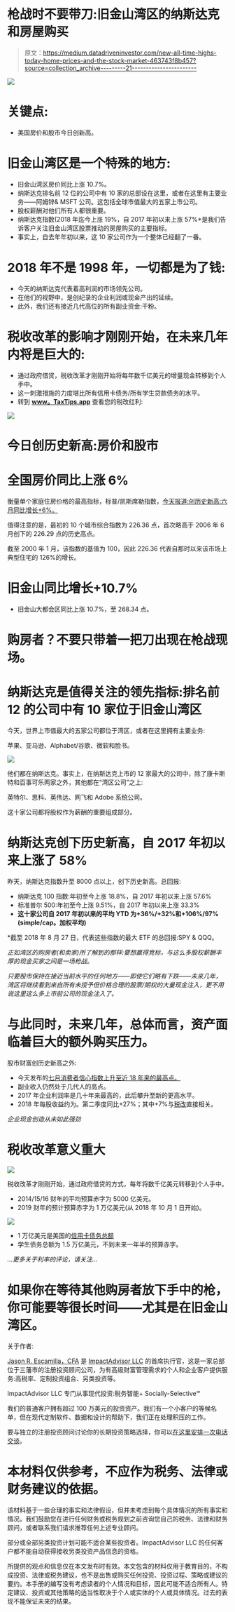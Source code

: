 # 枪战时不要带刀:旧金山湾区的纳斯达克和房屋购买

> 原文：<https://medium.datadriveninvestor.com/new-all-time-highs-today-home-prices-and-the-stock-market-463743f8b457?source=collection_archive---------21----------------------->

![](img/b838a56d87777f76e469324a3fa84740.png)

# 关键点:

*   美国房价和股市今日创新高。

# 旧金山湾区是一个特殊的地方:

*   旧金山湾区房价同比上涨 10.7%。
*   纳斯达克排名前 12 位的公司中有 10 家的总部设在这里，或者在这里有主要业务——阿姆锌& MSFT 公司。这包括全球市值最大的五家上市公司。
*   股权薪酬对他们所有人都很重要。
*   纳斯达克指数(2018 年迄今上涨 19%，自 2017 年初以来上涨 57%*是我们告诉客户关注旧金山湾区股票推动的房屋购买的主要指标。
*   事实上，自去年年初以来，这 10 家公司作为一个整体已经翻了一番。

# 2018 年不是 1998 年，一切都是为了钱:

*   今天的纳斯达克代表着高利润的市场领先公司。
*   在他们的视野中，是创纪录的企业利润或现金产出的延续。
*   此外，我们还有接近几代高位的所有副业资金:干粉。

# 税收改革的影响才刚刚开始，在未来几年内将是巨大的:

*   通过政府借贷，税收改革才刚刚开始将每年数千亿美元的增量现金转移到个人手中。
*   这一刺激措施的力度堪比所有信用卡债务/所有学生贷款债务的水平。
*   转到 [**www。TaxTips.app**](http://www.taxtips.app/) 查看您的税改红利:

![](img/800d825d44ddaf631c40c3f43f7ad70b.png)

# 今日创历史新高:房价和股市

# 全国房价同比上涨 6%

衡量单个家庭住房价格的最高指标，标普/凯斯席勒指数，[今天报道:创历史新高:六月同比增长+6%。](http://www.spice-indices.com/idpfiles/spice-assets/resources/public/documents/766551_cshomeprice-release-0828.pdf)

值得注意的是，最初的 10 个城市综合指数为 226.36 点，首次略高于 2006 年 6 月创下的 226.29 点的历史高点。

截至 2000 年 1 月，该指数的基值为 100，因此 226.36 代表自那时以来该市场上典型住宅的 126%的增长。

# 旧金山同比增长+10.7%

*   旧金山大都会区同比上涨 10.7%，至 268.34 点。

# 购房者？不要只带着一把刀出现在枪战现场。

# 纳斯达克是值得关注的领先指标:排名前 12 的公司中有 10 家位于旧金山湾区

今天，世界上市值最大的五家公司都位于湾区，或者在这里拥有主要业务:

苹果、亚马逊、Alphabet/谷歌、微软和脸书。

![](img/55e3a43dec81fbdfde923f2925c2a28e.png)

他们都在纳斯达克。事实上，在纳斯达克上市的 12 家最大的公司中，除了康卡斯特和百事可乐两家之外，其他都在“湾区公司”之上:

英特尔、思科、英伟达、网飞和 Adobe 系统公司。

这十家公司都将股权作为薪酬的重要组成部分。

# 纳斯达克创下历史新高，自 2017 年初以来上涨了 58%

昨天，纳斯达克指数升至 8000 点以上，创下历史新高。总回报:

*   纳斯达克 100 指数:年初至今上涨 18.8%，自 2017 年初以来上涨 57.6%
*   标准普尔 500:年初至今上涨 9.51%，自 2017 年初以来上涨 33.3%
*   **这十家公司自 2017 年初以来的平均 YTD 为+36%/+32%和+106%/97%(simple/cap。加权平均)**

*截至 2018 年 8 月 27 日，代表这些指数的最大 ETF 的总回报:SPY & QQQ。

*正如湾区的购房者(和卖家)所了解到的那样:要想赢得竞标，与这么多股权薪酬丰厚的现金买家之间是一场枪战。*

*只要股市保持在接近当前水平的任何地方——即使它们略有下跌——未来几年，湾区将继续看到来自所有未授予但价格合理的股票/期权的大量现金注入，更不用说这里这么多上市前公司的现金注入了。*

# 与此同时，未来几年，总体而言，资产面临着巨大的额外购买压力。

股市财富创历史新高之外:

*   今天发布的[七月消费者信心指数上升至近 18 年来的最高点。](https://www.reuters.com/article/us-usa-economy/us-consumer-confidence-races-to-near-18-year-high-idUSKCN1LD201)
*   副业收入仍然处于几代人的高点。
*   2017 年企业利润率是几十年来最高的，此后攀升至新的更高水平。
*   2018 年每股收益约为。第二季度同比+27%；其中+7%与[税改](https://www.linkedin.com/pulse/sp-500-all-time-high-do-you-know-your-tax-reform-escamilla-cfa/)直接相关。

*企业现金创造从未如此强劲*

# 税收改革意义重大

![](img/e68077dee73e34c1ca95d3491329890d.png)

税收改革才刚刚开始，通过政府借贷的方式，每年将数千亿美元转移到个人手中。

*   2014/15/16 财年的平均预算赤字为 5000 亿美元。
*   2019 财年的预计预算赤字为 1 万亿美元(从 2018 年 10 月 1 日开始)。

![](img/393e5091f11ddbd20a214f9fa1ad24a2.png)

*   1 万亿美元是美国的[信用卡债务总额](https://www.federalreserve.gov/releases/g19/current/)
*   学生债务总额为 1.5 万亿美元，不到未来一年半的预算赤字。

*…更多关于利率的评论，请关注…*

# 如果你在等待其他购房者放下手中的枪，你可能要等很长时间——尤其是在旧金山湾区。

关于作者:

[Jason R. Escamilla，CFA](http://linkedin.com/in/jescamilla/) 是 [ImpactAdvisor LLC](http://impactadvisor.com/) 的首席执行官，这是一家总部位于三藩市的注册投资顾问公司，为有高级财富管理需求的个人和企业客户提供服务:高税率、定制投资组合、另类投资等。

ImpactAdvisor LLC 专门从事现代投资:税务智能+ Socially-Selective℠

我们的普通客户拥有超过 100 万美元的投资资产。我们有一个小客户的等候名单，但在现代定制软件、数据和设计的帮助下，我们正在处理积压的工作。

要与独立的注册投资顾问讨论你的长期投资策略选择，你可以[在这里安排一次电话交谈](http://calendly.com/impactadvisor/)。

# 本材料仅供参考，不应作为税务、法律或财务建议的依据。

该材料基于一些合理的事实和法律假设，但并未考虑到每个具体情况的所有事实和情况。我们鼓励您在进行任何财务或税务规划之前咨询您自己的税务、法律和财务顾问，或者联系我们请求推荐任何上述专业顾问。

部分或全部另类投资计划可能不适合某些投资者。ImpactAdvisor LLC 的任何客户都不能自动获得接收另类投资产品信息的资格。

所提供的观点和信息仅在本文发布时有效。本文包含的材料仅用于教育目的，不构成投资、法律或税务建议，也不是出售或购买任何投资、投资过程、策略或建议的要约。本手册的编写没有考虑读者的个人情况和目标，因此可能不适合所有人。特定建议、投资或其他策略的适当性取决于个人或实体的个人或具体情况。过去的表现不能保证未来的结果。